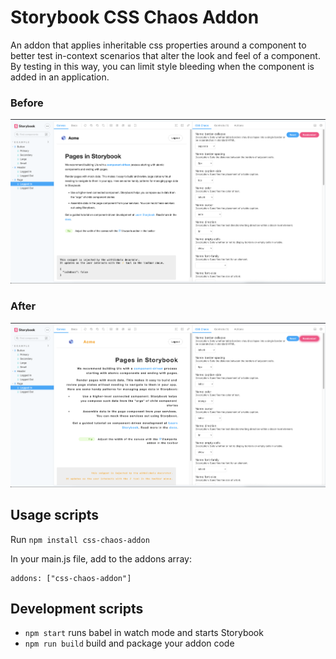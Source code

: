 # Storybook CSS Chaos Addon

An addon that applies inheritable css properties around a component to better test in-context scenarios that alter the look and feel of a component. By testing in this way, you can limit style bleeding when the component is added in an application.

### Before
<img src="./assets/demo-screen-shot-before.png">

### After
<img src="./assets/demo-screen-shot-after.png">

## Usage scripts

Run `npm install css-chaos-addon`

In your main.js file, add to the addons array:
```
addons: ["css-chaos-addon"]
```

## Development scripts

- `npm start` runs babel in watch mode and starts Storybook
- `npm run build` build and package your addon code